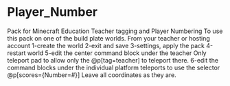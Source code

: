 # Player_Number
Pack for Minecraft Education Teacher tagging and Player Numbering
To use this pack on one of the build plate worlds.
From your teacher or hosting account
1-create the world
2-exit and save
3-settings, apply the pack
4-restart world
5-edit the center command block under the teacher Only teleport pad to allow only the @p[tag=teacher] to teleport there.
6-edit the command blocks under the individual platform teleports to use the selector @p[scores={Number=#}]
Leave all coordinates as they are.
